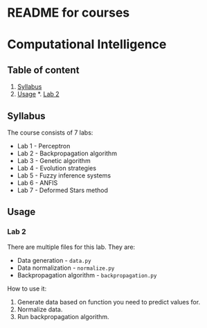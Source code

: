 # README for courses

# Computational Intelligence

## Table of content 
1. [Syllabus](#syllabus)
2. [Usage](#usage)
    *. [Lab 2](#lab-2)

## Syllabus <a name="syllabus">

The course consists of 7 labs:
* Lab 1 - Perceptron
* Lab 2 - Backpropagation algorithm
* Lab 3 - Genetic algorithm
* Lab 4 - Evolution strategies
* Lab 5 - Fuzzy inference systems
* Lab 6 - ANFIS
* Lab 7 - Deformed Stars method


## Usage <a name="usage">

### Lab 2 <a name="lab-2">
There are multiple files for this lab. They are:
* Data generation - ```data.py```
* Data normalization - ```normalize.py```
* Backpropagation algorithm - ```backpropagation.py```

How to use it:
1. Generate data based on function you need to predict values for.
2. Normalize data.
3. Run backpropagation algorithm.
